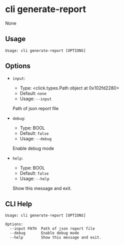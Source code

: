 
# cli generate-report

None

## Usage

```
Usage: cli generate-report [OPTIONS]
```

## Options
* `input`: 
  * Type: <click.types.Path object at 0x102fd2280> 
  * Default: `none`
  * Usage: `--input`

  Path of json report file


* `debug`: 
  * Type: BOOL 
  * Default: `false`
  * Usage: `--debug`

  Enable debug mode


* `help`: 
  * Type: BOOL 
  * Default: `false`
  * Usage: `--help`

  Show this message and exit.



## CLI Help

```
Usage: cli generate-report [OPTIONS]

Options:
  --input PATH  Path of json report file
  --debug       Enable debug mode
  --help        Show this message and exit.
```

